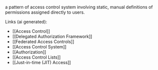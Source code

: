 a pattern of access control system involving static, manual definitions of permissions assigned directly to users.

Links (ai generated):
 - [[Access Control]]
 - [[Delegated Authorization Framework]]
 - [[Federated Access Controls]]
 - [[Access Control System]]
 - [[Authorization]]
 - [[Access Control Lists]]
 - [[Just-in-time (JIT) Access]]
